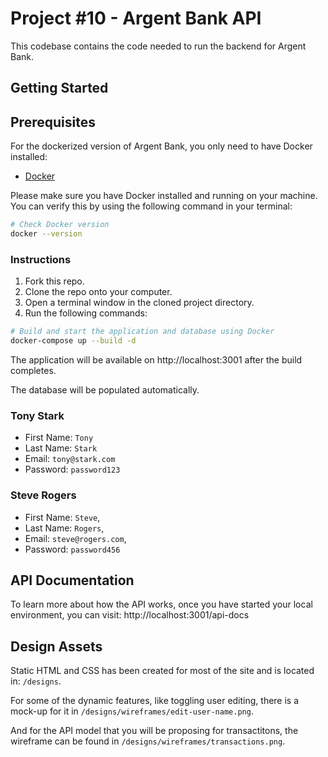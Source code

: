 # Project #10 - Argent Bank API

This codebase contains the code needed to run the backend for Argent Bank.

## Getting Started

## Prerequisites

For the dockerized version of Argent Bank, you only need to have Docker installed:

- [Docker](https://www.docker.com/get-started)

Please make sure you have Docker installed and running on your machine. You can verify this by using the following command in your terminal:

```bash
# Check Docker version
docker --version
```

### Instructions

1. Fork this repo.
2. Clone the repo onto your computer.
3. Open a terminal window in the cloned project directory.
4. Run the following commands:

```bash
# Build and start the application and database using Docker
docker-compose up --build -d
```

The application will be available on http://localhost:3001 after the build completes.

The database will be populated automatically.

### Tony Stark

- First Name: `Tony`
- Last Name: `Stark`
- Email: `tony@stark.com`
- Password: `password123`

### Steve Rogers

- First Name: `Steve`,
- Last Name: `Rogers`,
- Email: `steve@rogers.com`,
- Password: `password456`

## API Documentation

To learn more about how the API works, once you have started your local environment, you can visit: http://localhost:3001/api-docs

## Design Assets

Static HTML and CSS has been created for most of the site and is located in: `/designs`.

For some of the dynamic features, like toggling user editing, there is a mock-up for it in `/designs/wireframes/edit-user-name.png`.

And for the API model that you will be proposing for transactitons, the wireframe can be found in `/designs/wireframes/transactions.png`.
